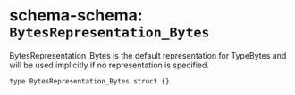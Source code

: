# schema-schema: `BytesRepresentation_Bytes`

BytesRepresentation_Bytes is the default representation for TypeBytes and
will be used implicitly if no representation is specified.


```ipldsch
type BytesRepresentation_Bytes struct {}
```
